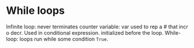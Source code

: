 # While loops
Infinite loop: never terminates
counter variable: var used to rep a # that incr o decr. Used in conditional expression. initialized before the loop.
While-loop: loops run while some condition `True`.

